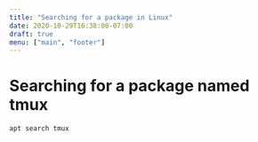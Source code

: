 ```yaml
---
title: "Searching for a package in Linux"
date: 2020-10-29T16:38:08-07:00
draft: true
menu: ["main", "footer"]
---
```


# Searching for a package named tmux

```
apt search tmux
```